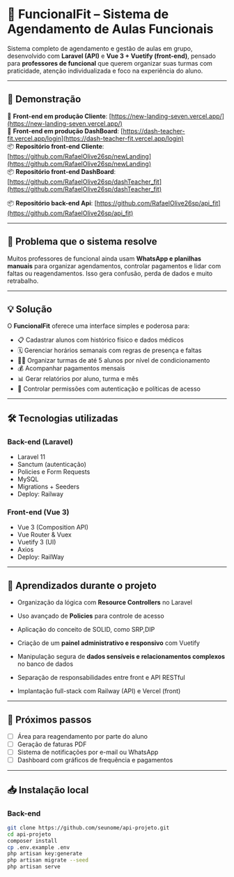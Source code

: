 # 📅 FuncionalFit – Sistema de Agendamento de Aulas Funcionais

Sistema completo de agendamento e gestão de aulas em grupo, desenvolvido com **Laravel (API)** e **Vue 3 + Vuetify (front-end)**, pensado para **professores de funcional** que querem organizar suas turmas com praticidade, atenção individualizada e foco na experiência do aluno.

---

## 🚀 Demonstração


🔗 **Front-end em produção Cliente**: [https://new-landing-seven.vercel.app/](https://new-landing-seven.vercel.app/)  
🔗 **Front-end em produção DashBoard**: [https://dash-teacher-fit.vercel.app/login](https://dash-teacher-fit.vercel.app/login)  
📦 **Repositório front-end Cliente**: [https://github.com/RafaelOlive26sp/newLanding](https://github.com/RafaelOlive26sp/newLanding)  
📦 **Repositório front-end DashBoard**: [https://github.com/RafaelOlive26sp/dashTeacher_fit](https://github.com/RafaelOlive26sp/dashTeacher_fit)

📦 **Repositório back-end Api**: [https://github.com/RafaelOlive26sp/api_fit](https://github.com/RafaelOlive26sp/api_fit)


---

## 🎯 Problema que o sistema resolve

Muitos professores de funcional ainda usam **WhatsApp e planilhas manuais** para organizar agendamentos, controlar pagamentos e lidar com faltas ou reagendamentos. Isso gera confusão, perda de dados e muito retrabalho.

---

## 💡 Solução

O **FuncionalFit** oferece uma interface simples e poderosa para:

- 📋 Cadastrar alunos com histórico físico e dados médicos
- 🗓️ Gerenciar horários semanais com regras de presença e faltas
- 👨‍🏫 Organizar turmas de até 5 alunos por nível de condicionamento
- 💰 Acompanhar pagamentos mensais
- 📊 Gerar relatórios por aluno, turma e mês
- 🔐 Controlar permissões com autenticação e políticas de acesso

---

## 🛠️ Tecnologias utilizadas

### Back-end (Laravel)
- Laravel 11
- Sanctum (autenticação)
- Policies e Form Requests
- MySQL
- Migrations + Seeders
- Deploy: Railway

### Front-end (Vue 3)
- Vue 3 (Composition API)
- Vue Router & Vuex
- Vuetify 3 (UI)
- Axios
- Deploy: RailWay

---

## 🧠 Aprendizados durante o projeto

- Organização da lógica com **Resource Controllers** no Laravel
- Uso avançado de **Policies** para controle de acesso

- Aplicação do conceito de SOLID, como SRP,DIP
- Criação de um **painel administrativo e responsivo** com Vuetify
- Manipulação segura de **dados sensíveis e relacionamentos complexos** no banco de dados
- Separação de responsabilidades entre front e API RESTful
- Implantação full-stack com Railway (API) e Vercel (front)



---

## 🧪 Próximos passos

- [ ] Área para reagendamento por parte do aluno
- [ ] Geração de faturas PDF
- [ ] Sistema de notificações por e-mail ou WhatsApp
- [ ] Dashboard com gráficos de frequência e pagamentos

---

## 📥 Instalação local

### Back-end
```bash
git clone https://github.com/seunome/api-projeto.git
cd api-projeto
composer install
cp .env.example .env
php artisan key:generate
php artisan migrate --seed
php artisan serve
